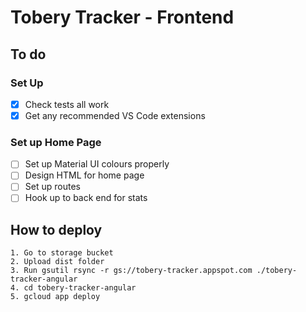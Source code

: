 # Tobery Tracker - Frontend

## To do

### Set Up
- [x] Check tests all work
- [x] Get any recommended VS Code extensions

### Set up Home Page
- [ ] Set up Material UI colours properly
- [ ] Design HTML for home page
- [ ] Set up routes
- [ ] Hook up to back end for stats

## How to deploy
```
1. Go to storage bucket
2. Upload dist folder
3. Run gsutil rsync -r gs://tobery-tracker.appspot.com ./tobery-tracker-angular
4. cd tobery-tracker-angular
5. gcloud app deploy
```
